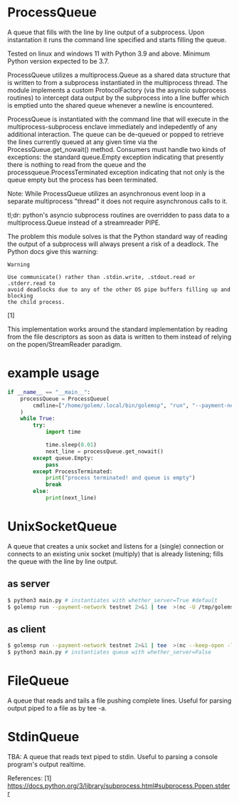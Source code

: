 # ProcessQueue
A queue that fills with the line by line output of a subprocess.
Upon instantation it runs the command line specified and starts filling
the queue.

Tested on linux and windows 11 with Python 3.9 and above. Minimum Python
version expected to be 3.7.

ProcessQueue utilizes a multiprocess.Queue as a shared data structure that
is written to from a subprocess instantiated in the multiprocess thread.
The module implements a custom ProtocolFactory (via the asyncio subprocess
routines) to intercept data output by the subprocess into a line buffer
which is emptied unto the shared queue whenever a newline is encountered.

ProcessQueue is instantiated with the command line that will execute
in the multiprocess-subprocess enclave immediately and indepedently
of any additional interaction. The queue can be de-queued or popped
to retrieve the lines currently queued at any given time via the
ProcessQueue.get_nowait() method. Consumers must handle two kinds of
exceptions: the standard queue.Empty exception indicating that presently
there is nothing to read from the queue and the processqueue.ProcessTerminated
exception indicating that not only is the queue empty but the process has
been terminated.

Note: While ProcessQueue utilizes an asynchronous event loop in a separate
multiprocess "thread" it does not require asynchronous calls to it.

tl;dr: python's asyncio subprocess routines are overridden to pass data
to a multiprocess.Queue instead of a streamreader PIPE.

The problem this module solves is that the Python standard way of reading
the output of a subprocess will always present a risk of a deadlock. The
Python docs give this warning:
```
Warning

Use communicate() rather than .stdin.write, .stdout.read or .stderr.read to
avoid deadlocks due to any of the other OS pipe buffers filling up and blocking
the child process. 
```
[1]

This implementation works around the standard implementation by reading
from the file descriptors as soon as data is written to them instead
of relying on the popen/StreamReader paradigm.

# example usage
```python
if __name__ == "__main__":
    processQueue = ProcessQueue(
        cmdline=["/home/golem/.local/bin/golemsp", "run", "--payment-network=testnet"]
    )
    while True:
        try:
            import time

            time.sleep(0.01)
            next_line = processQueue.get_nowait()
        except queue.Empty:
            pass
        except ProcessTerminated:
            print("process terminated! and queue is empty")
            break
        else:
            print(next_line)
```

# UnixSocketQueue
A queue that creates a unix socket and listens for a (single) connection
or connects to an existing unix socket (multiply) that is already listening;
fills the queue with the line by line output.

## as server
```bash
$ python3 main.py # instantiates with whether_server=True #default
$ golemsp run --payment-network testnet 2>&1 | tee  >(nc -U /tmp/golemsp.sock)
```

## as client
```bash
$ golemsp run --payment-network testnet 2>&1 | tee  >(nc --keep-open -lU /tmp/golemsp.sock)
$ python3 main.py # instantiates queue with whether_server=False
```
# FileQueue
A queue that reads and tails a file pushing complete lines. Useful for parsing output piped to a file as by tee -a.

# StdinQueue
TBA: A queue that reads text piped to stdin. Useful to parsing a console program's output realtime.

References:
[1] https://docs.python.org/3/library/subprocess.html#subprocess.Popen.stderr
